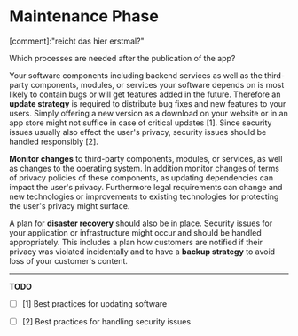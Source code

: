 # Maintenance Phase
[comment]:"reicht das hier erstmal?"

Which processes are needed after the publication of the app?

Your software components including backend services as well as the third-party components, modules, or services your software depends on is most likely to contain bugs or will get features added in the future.
Therefore an **update strategy** is required to distribute bug fixes and new features to your users. Simply offering a new version as a download on your website or in an app store might not suffice in case of critical updates [1]. Since security issues usually also effect the user's privacy, security issues should be handled responsibly [2].

**Monitor changes** to third-party components, modules, or services, as well as changes to the operating system. In addition monitor changes of terms of privacy policies of these components, as updating dependencies can impact the user's privacy. Furthermore legal requirements can change and new technologies or improvements to existing technologies for protecting the user's privacy might surface.

A plan for **disaster recovery** should also be in place. Security issues for your application or infrastructure might occur and should be handled appropriately. This includes a plan how customers are notified if their privacy was violated incidentally and to have a **backup strategy** to avoid loss of your customer's content.



---

**TODO**

- [ ] [1] Best practices for updating software
- [ ] [2] Best practices for handling security issues

